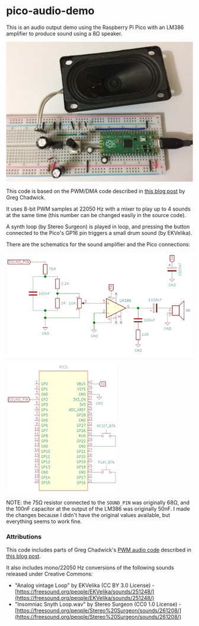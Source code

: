 # pico-audio-demo

This is an audio output demo using the Raspberry Pi Pico with an LM386
amplifier to produce sound using a 8Ω speaker.

![Breadborad with Pico and LM386 amplifier](images/breadboard.jpg)

This code is based on the PWM/DMA code described in [this blog
post](https://gregchadwick.co.uk/blog/playing-with-the-pico-pt3/) by
Greg Chadwick.

It uses 8-bit PWM samples at 22050 Hz with a mixer to play up to 4
sounds at the same time (this number can be changed easily in the
source code).

A synth loop (by Stereo Surgeon) is played in loop, and pressing the
button connected to the Pico's GP16 pin triggers a small drum sound
(by EKVelika).

There are the schematics for the sound amplifier and the Pico
connections:

![Schematics for the sound amplifier](images/amp-schematic.png)

![Schematics for the Pico connections](images/pico-schematic.png)

NOTE: the 75Ω resistor connected to the `SOUND_PIN` was originally
68Ω, and the 100nF capacitor at the output of the LM386 was originally
50nF. I made the changes because I didn't have the original values
available, but everything seems to work fine.

### Attributions

This code includes parts of Greg Chadwick's [PWM audio
code](https://github.com/GregAC/pico-stuff/tree/main/pwm_audio)
described in [this blog
post](https://gregchadwick.co.uk/blog/playing-with-the-pico-pt3/).

It also includes mono/22050 Hz conversions of the following sounds released under Creative Commons:

- "Analog vintage Loop" by EKVelika (CC BY 3.0 License) - [https://freesound.org/people/EKVelika/sounds/251248/](https://freesound.org/people/EKVelika/sounds/251248/)
- "Insomniac Snyth Loop.wav" by Stereo Surgeon (CC0 1.0 License) - [https://freesound.org/people/Stereo%20Surgeon/sounds/261208/](https://freesound.org/people/Stereo%20Surgeon/sounds/261208/)
